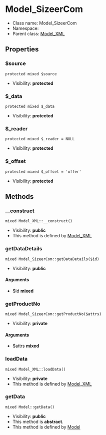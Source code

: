 Model_SizeerCom
===============






* Class name: Model_SizeerCom
* Namespace: 
* Parent class: [Model_XML](Model_XML.md)





Properties
----------


### $source

    protected mixed $source





* Visibility: **protected**


### $_data

    protected mixed $_data





* Visibility: **protected**


### $_reader

    protected mixed $_reader = NULL





* Visibility: **protected**


### $_offset

    protected mixed $_offset = 'offer'





* Visibility: **protected**


Methods
-------


### __construct

    mixed Model_XML::__construct()





* Visibility: **public**
* This method is defined by [Model_XML](Model_XML.md)




### getDataDetails

    mixed Model_SizeerCom::getDataDetails($id)





* Visibility: **public**


#### Arguments
* $id **mixed**



### getProductNo

    mixed Model_SizeerCom::getProductNo($attrs)





* Visibility: **private**


#### Arguments
* $attrs **mixed**



### loadData

    mixed Model_XML::loadData()





* Visibility: **private**
* This method is defined by [Model_XML](Model_XML.md)




### getData

    mixed Model::getData()





* Visibility: **public**
* This method is **abstract**.
* This method is defined by [Model](Model.md)



